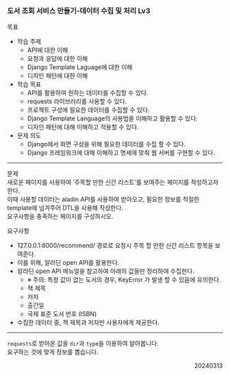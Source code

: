 ### 도서 조회 서비스 만들기-데이터 수집 및 처리 Lv3
목표  
  - 학습 주제
    - API에 대한 이해 
    - 요청과 응답에 대한 이해 
    - Django Template Laguage에 대한 이해 
    - 디자인 패턴에 대한 이해
  - 학습 목표
    - API를 활용하여 원하는 데이터를 수집할 수 있다. 
    - requests 라이브러리를 사용할 수 있다. 
    - 프로젝트 구성에 필요한 데이터를 수집할 수 있다. 
    - Django Template Language의 사용법을 이해하고 활용할 수 있다. 
    - 디자인 패턴에 대해 이해하고 적용할 수 있다.
  - 문제 의도
    - Django에서 화면 구성을 위해 필요한 데이터를 수집 할 수 있다.
    - Django 프레임워크에 대해 이해하고 명세에 맞춰 웹 서버를 구현할 수 있다.
---
문제  
새로운 페이지를 사용하여 ‘주목할 만한 신간 리스트’를 보여주는 페이지를 작성하고자 한다.  
이때 사용할 데이터는 aladin API를 사용하여 받아오고, 필요한 정보를 적절한 template에 넘겨주어 DTL을 사용해 작성한다.  
요구사항을 충족하는 페이지를 구성하시오.  

요구사항  
- 127.0.0.1:8000/recommend/ 경로로 요청시 주목 할 만한 신간 리스트 항목을 보여준다.
- 이를 위해, 알라딘 open API를 활용한다.
- 알라딘 open API 메뉴얼을 참고하여 아래의 값들만 정리하여 수집한다.
  - ※ 주의: 특정 값이 없는 도서의 경우, KeyError 가 발생 할 수 있음에 유의한다.	
  - 책 제목
  - 저자
  - 출간일
  - 국제 표준 도서 번호 (ISBN)
- 수집한 데이터 중, 책 제목과 저자만 사용자에게 제공한다.
---
`requests`로 받아온 값을 `dir`과 `type`을 이용하여 알아봅니다.  
요구하는 것에 맞게 정보를 뽑습니다.
<div style="text-align: right">20240313</div>
